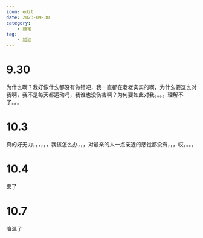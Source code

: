 ```yaml
---
icon: edit
date: 2023-09-30
category:
    - 随笔
tag:
    - 加油
---
```


# 9.30
为什么啊？我好像什么都没有做错吧，我一直都在老老实实的啊，为什么要这么对我啊，我不是每天都运动吗，我谁也没伤害啊？为何要如此对我。。。。理解不了。。。

# 10.3
真的好无力，，，，，，我该怎么办，，，对最亲的人一点亲近的感觉都没有，，，哎。。。。

# 10.4
来了

# 10.7
降温了